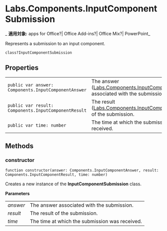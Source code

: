 
# Labs.Components.InputComponentSubmission

 _ **適用対象:** apps for Office?| Office Add-ins?| Office Mix?| PowerPoint_

Represents a submission to an input component.

```
class?InputComponentSubmission
```


## Properties


|||
|:-----|:-----|
| `public var answer: Components.InputComponentAnswer`|The answer ([Labs.Components.InputComponentAnswer](../../reference/office-mix/labs.components.inputcomponentanswer.md)) associated with the submission.|
| `public var result: Components.InputComponentResult`|The result ([Labs.Components.InputComponentResult](../../reference/office-mix/labs.components.inputcomponentresult.md)) of the submission.|
| `public var time: number`|The time at which the submission was received.|

## Methods




### constructor

 `function constructor(answer: Components.InputComponentAnswer, result: Components.InputComponentResult, time: number)`

Creates a new instance of the  **InputComponentSubmission** class.

 **Parameters**


|||
|:-----|:-----|
| _answer_|The answer associated with the submission.|
| _result_|The result of the submission.|
| _time_|The time at which the submission was received.|
